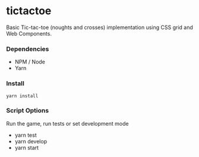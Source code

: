 # tictactoe
Basic Tic-tac-toe (noughts and crosses) implementation using CSS grid and Web Components.


### Dependencies

- NPM / Node
- Yarn

### Install

```yarn install```


### Script Options

Run the game, run tests or set development mode

- yarn test
- yarn develop
- yarn start

